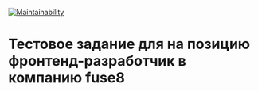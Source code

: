 [![Maintainability](https://api.codeclimate.com/v1/badges/66024e62671cefa61154/maintainability)](https://codeclimate.com/github/DrannikovVladimir/fuse8/maintainability)

# Тестовое задание для на позицию фронтенд-разработчик в компанию fuse8
   